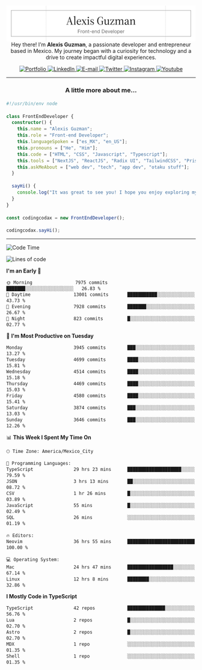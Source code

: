 <img align='right' src="./Banner.png" width="" />
<p align='center'>Hey there! I’m <strong>Alexis Guzman</strong>, a passionate developer and entrepreneur based in Mexico. My journey began with a curiosity for technology and a drive to create impactful digital experiences.</p>

<div align='center'>
  <a href='https://www.codingcodax.dev' target='_blank'>
    <img alt='Portfolio' src='https://img.shields.io/badge/Portfolio-black?logo=vercel&style=flat-square'>
  </a>
  <a href='https://linkedin.com/in/codingcodax' target='_blank'>
    <img alt='LinkedIn' src='https://img.shields.io/badge/LinkedIn-black?logo=LinkedIn&style=flat-square'>
  </a>
  <a href='mailto:hello@codingcodax.com' target='_blank'>
    <img alt='E-mail' src='https://img.shields.io/badge/Email-black?logo=Gmail&style=flat-square'>
  </a>
  <a href='https://x.com/codingcodax' target='_blank'>
    <img alt='Twitter' src='https://img.shields.io/badge/X-black?logo=X&style=flat-square'>
  </a>
  <a href='https://www.instagram.com/codingcodax' target='_blank'>
    <img alt='Instagram' src='https://img.shields.io/badge/Instagram-black?logo=Instagram&style=flat-square'>
  </a>
  <a href='https://www.youtube.com/@codingcodax' target='_blank'>
    <img alt='Youtube' src='https://img.shields.io/badge/YouTube-black?logo=Youtube&style=flat-square'>
  </a>
</div>


---

<h3 align='center'>A little more about me...</h3>

```typescript
#!/usr/bin/env node

class FrontEndDeveloper {
  constructor() {
    this.name = "Alexis Guzman";
    this.role = "Front-end Developer";
    this.languageSpoken = ["es_MX", "en_US"];
    this.pronouns = ["He", "Him"];
    this.code = ["HTML", "CSS", "Javascript", "Typescript"];
    this.tools = ["NextJS", "ReactJS", "Radix UI", "TailwindCSS", "Prisma", "Shadcn UI"];
    this.askMeAbout = ["web dev", "tech", "app dev", "otaku stuff"];
  }

  sayHi() {
    console.log("It was great to see you! I hope you enjoy exploring my work.");
  }
}

const codingcodax = new FrontEndDeveloper();

codingcodax.sayHi();
```

---

<!--START_SECTION:waka-->
![Code Time](http://img.shields.io/badge/Code%20Time-3%2C271%20hrs%2059%20mins-blue)

![Lines of code](https://img.shields.io/badge/From%20Hello%20World%20I%27ve%20Written-9.4%20million%20lines%20of%20code-blue)

**I'm an Early 🐤** 

```text
🌞 Morning                7975 commits        ███████░░░░░░░░░░░░░░░░░░   26.83 % 
🌆 Daytime                13001 commits       ███████████░░░░░░░░░░░░░░   43.73 % 
🌃 Evening                7928 commits        ███████░░░░░░░░░░░░░░░░░░   26.67 % 
🌙 Night                  823 commits         █░░░░░░░░░░░░░░░░░░░░░░░░   02.77 % 
```
📅 **I'm Most Productive on Tuesday** 

```text
Monday                   3945 commits        ███░░░░░░░░░░░░░░░░░░░░░░   13.27 % 
Tuesday                  4699 commits        ████░░░░░░░░░░░░░░░░░░░░░   15.81 % 
Wednesday                4514 commits        ████░░░░░░░░░░░░░░░░░░░░░   15.18 % 
Thursday                 4469 commits        ████░░░░░░░░░░░░░░░░░░░░░   15.03 % 
Friday                   4580 commits        ████░░░░░░░░░░░░░░░░░░░░░   15.41 % 
Saturday                 3874 commits        ███░░░░░░░░░░░░░░░░░░░░░░   13.03 % 
Sunday                   3646 commits        ███░░░░░░░░░░░░░░░░░░░░░░   12.26 % 
```


📊 **This Week I Spent My Time On** 

```text
🕑︎ Time Zone: America/Mexico_City

💬 Programming Languages: 
TypeScript               29 hrs 23 mins      ████████████████████░░░░░   79.59 % 
JSON                     3 hrs 13 mins       ██░░░░░░░░░░░░░░░░░░░░░░░   08.72 % 
CSV                      1 hr 26 mins        █░░░░░░░░░░░░░░░░░░░░░░░░   03.89 % 
JavaScript               55 mins             █░░░░░░░░░░░░░░░░░░░░░░░░   02.49 % 
SQL                      26 mins             ░░░░░░░░░░░░░░░░░░░░░░░░░   01.19 % 

🔥 Editors: 
Neovim                   36 hrs 55 mins      █████████████████████████   100.00 % 

💻 Operating System: 
Mac                      24 hrs 47 mins      █████████████████░░░░░░░░   67.14 % 
Linux                    12 hrs 8 mins       ████████░░░░░░░░░░░░░░░░░   32.86 % 
```

**I Mostly Code in TypeScript** 

```text
TypeScript               42 repos            ██████████████░░░░░░░░░░░   56.76 % 
Lua                      2 repos             █░░░░░░░░░░░░░░░░░░░░░░░░   02.70 % 
Astro                    2 repos             █░░░░░░░░░░░░░░░░░░░░░░░░   02.70 % 
MDX                      1 repo              ░░░░░░░░░░░░░░░░░░░░░░░░░   01.35 % 
Shell                    1 repo              ░░░░░░░░░░░░░░░░░░░░░░░░░   01.35 % 
```




<!--END_SECTION:waka-->
